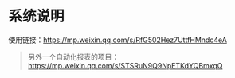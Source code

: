 # 系统说明

使用链接：https://mp.weixin.qq.com/s/RfG502Hez7UttfHMndc4eA

> 另外一个自动化报表的项目：https://mp.weixin.qq.com/s/STSRuN9Q9NpETKdYQBmxqQ
